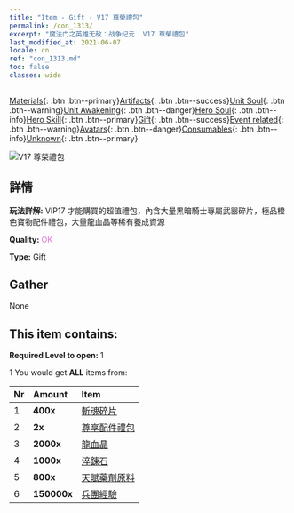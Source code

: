 ```yaml
---
title: "Item - Gift - V17 尊榮禮包"
permalink: /con_1313/
excerpt: "魔法门之英雄无敌：战争纪元  V17 尊榮禮包"
last_modified_at: 2021-06-07
locale: cn
ref: "con_1313.md"
toc: false
classes: wide
---
```

 [Materials](/ItemsCN/){: .btn .btn--primary}[Artifacts](/ItemsCN/Artifacts/){: .btn .btn--success}[Unit Soul](/ItemsCN/UnitSoul/){: .btn .btn--warning}[Unit Awakening](/ItemsCN/UnitAwakening/){: .btn .btn--danger}[Hero Soul](/ItemsCN/HeroSoul/){: .btn .btn--info}[Hero Skill](/ItemsCN/HeroSkill/){: .btn .btn--primary}[Gift](/ItemsCN/Gift/){: .btn .btn--success}[Event related](/ItemsCN/Events/){: .btn .btn--warning}[Avatars](/ItemsCN/Avatars/){: .btn .btn--danger}[Consumables](/ItemsCN/Consumables/){: .btn .btn--info}[Unknown](/ItemsCN/Unknown/){: .btn .btn--primary}

 ![V17 尊榮禮包](/images/t/i_905001.png)

## 詳情
 **玩法詳解:** VIP17 才能購買的超值禮包，內含大量黑暗騎士專屬武器碎片，極品橙色寶物配件禮包，大量龍血晶等稀有養成資源

 **Quality:** <span style="color: #DA70D6">OK</span>

 **Type:** Gift

## Gather

  None

## This item contains:

 **Required Level to open:** 1

 1 You would get **ALL** items  from:

  | Nr | Amount |     Item    |
  |:---|:-------|:------------|
  | 1 |  **400x** | [斬魂碎片](/cn/Items/con_979/) |  | 
  | 2 |  **2x** | [尊享配件禮包](/cn/Items/con_1363/) |  | 
  | 3 |  **2000x** | [龍血晶](/cn/Items/con_879/) |  | 
  | 4 |  **1000x** | [淬鍊石](/cn/Items/con_814/) |  | 
  | 5 |  **800x** | [天賦藥劑原料](/cn/Items/con_1120/) |  | 
  | 6 |  **150000x** | [兵團經驗](/cn/Items/con_902/) |  | 
